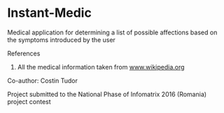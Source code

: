 # Instant-Medic
Medical application for determining a list of possible affections based on the symptoms introduced by the user

References
1. All the medical information taken from www.wikipedia.org

Co-author: Costin Tudor

Project submitted to the National Phase of Infomatrix 2016 (Romania) project contest
